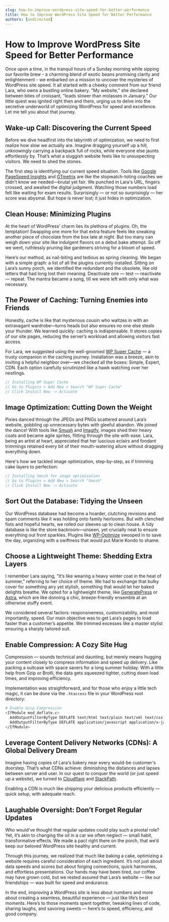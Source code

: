 ```yaml
---
slug: how-to-improve-wordpress-site-speed-for-better-performance
title: How to Improve WordPress Site Speed for Better Performance
authors: [undirected]
---
```



# How to Improve WordPress Site Speed for Better Performance

Once upon a time, in the tranquil hours of a Sunday morning while sipping our favorite brew - a charming blend of exotic beans promising clarity and enlightenment - we embarked on a mission to uncover the mysteries of WordPress site speed. It all started with a cheeky comment from our friend Lara, who owns a bustling online bakery. "My website," she declared between bites of croissant, "loads slower than molasses in January." Our little quest was ignited right then and there, urging us to delve into the secretive underworld of optimizing WordPress for speed and excellence. Let me tell you about that journey.

## Wake-up Call: Discovering the Current Speed

Before we dive headfirst into the labyrinth of optimization, we need to first realize how slow we actually are. Imagine dragging yourself up a hill, unknowingly carrying a backpack full of rocks, while everyone else jaunts effortlessly by. That’s what a sluggish website feels like to unsuspecting visitors. We need to shed the stones.

The first step is identifying our current speed situation. Tools like [Google PageSpeed Insights](https://developers.google.com/speed/pagespeed/insights/) and [GTmetrix](https://gtmetrix.com/) are like the stopwatch-toting coaches we didn’t know we needed—brutal yet fair. We punched in Lara's URL, fingers crossed, and awaited the digital judgment. Watching those numbers load felt like waiting for exam results. Surprisingly — or not so surprisingly — her score was abysmal. But hope is never lost; it just hides in optimization.

## Clean House: Minimizing Plugins

At the heart of WordPress' charm lies its plethora of plugins. Oh, the temptation! Swapping one more for that extra feature feels like sneaking another piece of chocolate from the box late at night. But too many can weigh down your site like indulgent flavors on a debut bake attempt. So off we went, ruthlessly pruning like gardeners striving for a bloom of speed.

Here’s our method, as nail-biting and tedious as spring cleaning. We began with a simple graph: a list of all the plugins currently installed. Sitting on Lara’s sunny porch, we identified the redundant and the obsolete, like old letters that had long lost their meaning. Deactivate one — test — reactivate — repeat. The mantra became a song, till we were left with only what was necessary.

## The Power of Caching: Turning Enemies into Friends

Honestly, cache is like that mysterious cousin who waltzes in with an extravagant wardrobe—turns heads but also ensures no one else steals your thunder. We learned quickly: caching is indispensable. It stores copies of our site pages, reducing the server’s workload and allowing visitors fast access.

For Lara, we suggested using the well-groomed [WP Super Cache](https://wordpress.org/plugins/wp-super-cache/) — a trusty companion in the caching journey. Installation was a breeze, akin to inviting a helpful neighbor over—we checked all the boxes: Simple, Expert, CDN. Each option carefully scrutinized like a hawk watching over her nestlings.

```php
// Installing WP Super Cache
// Go to Plugins > Add New > Search "WP Super Cache"
// Click Install Now -> Activate
```

## Image Optimization: Cutting Down the Weight

Pixies danced through the JPEGs and PNGs scattered around Lara’s website, gobbling up unnecessary bytes with gleeful abandon. We joined the dance! With tools like [Smush](https://wordpress.org/plugins/wp-smushit/) and [Imagify](https://wordpress.org/plugins/imagify/), images shed their heavy coats and became agile sprites, flitting through the site with ease. Lara, being an artist at heart, appreciated that her luscious eclairs and fondant trimmings retained every bit of their mouth-watering allure without dragging everything down.

Here's how we tackled image optimization, step-by-step, as if trimming cake layers to perfection:

```php
// Installing Smush for image optimization
// Go to Plugins > Add New > Search "Smush"
// Click Install Now -> Activate
```

## Sort Out the Database: Tidying the Unseen

Our WordPress database had become a hoarder, clutching revisions and spam comments like it was holding onto family heirlooms. But with clenched fists and hopeful hearts, we rolled our sleeves up to clean house. A tidy database is like the store backroom—unseen, yet crucially neat to ensure everything out front sparkles. Plugins like [WP-Optimize](https://wordpress.org/plugins/wp-optimize/) swooped in to save the day, organizing with a swiftness that would put Marie Kondo to shame.

## Choose a Lightweight Theme: Shedding Extra Layers

I remember Lara saying, "It’s like wearing a heavy winter coat in the heat of summer," referring to her choice of theme. We had to exchange that bulky cover for something airy yet stylish, something that would let her baked delights breathe. We opted for a lightweight theme, like [GeneratePress](https://wordpress.org/themes/generatepress/) or [Astra](https://wordpress.org/themes/astra/), which are like donning a chic, breeze-friendly ensemble at an otherwise stuffy event.

We considered several factors: responsiveness, customizability, and most importantly, speed. Our main objective was to get Lara’s pages to load faster than a customer’s appetite. We trimmed excesses like a master stylist ensuring a sharply tailored suit.

## Enable Compression: A Cozy Site Hug

Compression — sounds technical and daunting, but merely means hugging your content closely to compress information and speed up delivery. Like packing a suitcase with space savers for a long summer holiday. With a little help from Gzip or Brotli, the data gets squeezed tighter, cutting down load times, and improving efficiency.

Implementation was straightforward, and for those who enjoy a little tech magic, it can be done via the `.htaccess` file in your WordPress root directory:

```bash
# Enable Gzip Compression
<IfModule mod_deflate.c>
  AddOutputFilterByType DEFLATE text/html text/plain text/xml text/css
  AddOutputFilterByType DEFLATE application/javascript application/x-javascript
</IfModule>
```

## Leverage Content Delivery Networks (CDNs): A Global Delivery Dream

Imagine having copies of Lara's bakery near every would-be customer's doorstep. That’s what CDNs achieve: diminishing the distances and lapses between server and user. In our quest to conquer the world (or just speed up a website), we turned to [Cloudflare](https://www.cloudflare.com/) and [StackPath](https://www.stackpath.com/).

Enabling a CDN is much like shipping your delicious products efficiently — quick setup, with adequate reach.

## Laughable Oversight: Don’t Forget Regular Updates

Who would've thought that regular updates could play such a pivotal role? Yet, it’s akin to changing the oil in a car we often neglect — small habit, transformative effects. We made a pact right there on the porch, that we’d keep our beloved WordPress site healthy and current.

Through this journey, we realized that much like baking a cake, optimizing a website requires careful consideration of each ingredient. It’s not just about data speeds and scores but about forging connections, quick harmonies, and effortless presentations. Our hands may have been tired, our coffee may have grown cold, but we rested assured that Lara’s website — like our friendships — was built for speed and endurance. 

In the end, improving a WordPress site is less about numbers and more about creating a seamless, beautiful experience — just like life’s best moments. Here’s to those moments spent together, tweaking lines of code, sharing laughs, and savoring sweets — here’s to speed, efficiency, and good company.